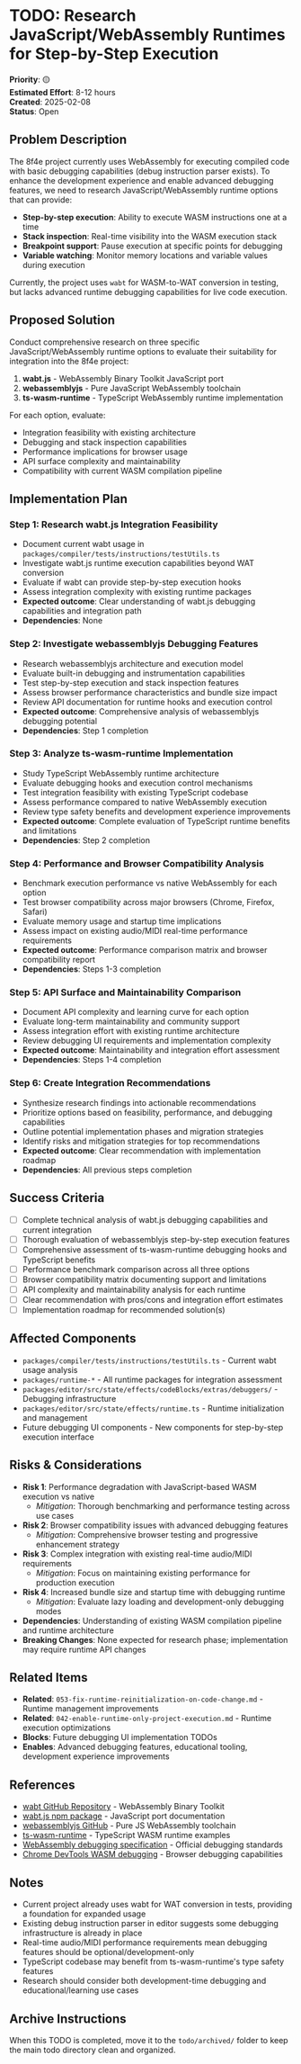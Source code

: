 # TODO: Research JavaScript/WebAssembly Runtimes for Step-by-Step Execution

**Priority**: 🟡  
**Estimated Effort**: 8-12 hours  
**Created**: 2025-02-08  
**Status**: Open  

## Problem Description

The 8f4e project currently uses WebAssembly for executing compiled code with basic debugging capabilities (debug instruction parser exists). To enhance the development experience and enable advanced debugging features, we need to research JavaScript/WebAssembly runtime options that can provide:

- **Step-by-step execution**: Ability to execute WASM instructions one at a time
- **Stack inspection**: Real-time visibility into the WASM execution stack
- **Breakpoint support**: Pause execution at specific points for debugging
- **Variable watching**: Monitor memory locations and variable values during execution

Currently, the project uses `wabt` for WASM-to-WAT conversion in testing, but lacks advanced runtime debugging capabilities for live code execution.

## Proposed Solution

Conduct comprehensive research on three specific JavaScript/WebAssembly runtime options to evaluate their suitability for integration into the 8f4e project:

1. **wabt.js** - WebAssembly Binary Toolkit JavaScript port
2. **webassemblyjs** - Pure JavaScript WebAssembly toolchain  
3. **ts-wasm-runtime** - TypeScript WebAssembly runtime implementation

For each option, evaluate:
- Integration feasibility with existing architecture
- Debugging and stack inspection capabilities  
- Performance implications for browser usage
- API surface complexity and maintainability
- Compatibility with current WASM compilation pipeline

## Implementation Plan

### Step 1: Research wabt.js Integration Feasibility
- Document current wabt usage in `packages/compiler/tests/instructions/testUtils.ts`
- Investigate wabt.js runtime execution capabilities beyond WAT conversion
- Evaluate if wabt can provide step-by-step execution hooks
- Assess integration complexity with existing runtime packages
- **Expected outcome**: Clear understanding of wabt.js debugging capabilities and integration path
- **Dependencies**: None

### Step 2: Investigate webassemblyjs Debugging Features  
- Research webassemblyjs architecture and execution model
- Evaluate built-in debugging and instrumentation capabilities
- Test step-by-step execution and stack inspection features
- Assess browser performance characteristics and bundle size impact
- Review API documentation for runtime hooks and execution control
- **Expected outcome**: Comprehensive analysis of webassemblyjs debugging potential
- **Dependencies**: Step 1 completion

### Step 3: Analyze ts-wasm-runtime Implementation
- Study TypeScript WebAssembly runtime architecture  
- Evaluate debugging hooks and execution control mechanisms
- Test integration feasibility with existing TypeScript codebase
- Assess performance compared to native WebAssembly execution
- Review type safety benefits and development experience improvements
- **Expected outcome**: Complete evaluation of TypeScript runtime benefits and limitations
- **Dependencies**: Step 2 completion

### Step 4: Performance and Browser Compatibility Analysis
- Benchmark execution performance vs native WebAssembly for each option
- Test browser compatibility across major browsers (Chrome, Firefox, Safari)
- Evaluate memory usage and startup time implications
- Assess impact on existing audio/MIDI real-time performance requirements
- **Expected outcome**: Performance comparison matrix and browser compatibility report
- **Dependencies**: Steps 1-3 completion

### Step 5: API Surface and Maintainability Comparison
- Document API complexity and learning curve for each option
- Evaluate long-term maintainability and community support
- Assess integration effort with existing runtime architecture
- Review debugging UI requirements and implementation complexity
- **Expected outcome**: Maintainability and integration effort assessment
- **Dependencies**: Steps 1-4 completion

### Step 6: Create Integration Recommendations
- Synthesize research findings into actionable recommendations
- Prioritize options based on feasibility, performance, and debugging capabilities
- Outline potential implementation phases and migration strategies
- Identify risks and mitigation strategies for top recommendations
- **Expected outcome**: Clear recommendation with implementation roadmap
- **Dependencies**: All previous steps completion

## Success Criteria

- [ ] Complete technical analysis of wabt.js debugging capabilities and current integration
- [ ] Thorough evaluation of webassemblyjs step-by-step execution features
- [ ] Comprehensive assessment of ts-wasm-runtime debugging hooks and TypeScript benefits
- [ ] Performance benchmark comparison across all three options
- [ ] Browser compatibility matrix documenting support and limitations
- [ ] API complexity and maintainability analysis for each runtime
- [ ] Clear recommendation with pros/cons and integration effort estimates
- [ ] Implementation roadmap for recommended solution(s)

## Affected Components

- `packages/compiler/tests/instructions/testUtils.ts` - Current wabt usage analysis
- `packages/runtime-*` - All runtime packages for integration assessment
- `packages/editor/src/state/effects/codeBlocks/extras/debuggers/` - Debugging infrastructure
- `packages/editor/src/state/effects/runtime.ts` - Runtime initialization and management
- Future debugging UI components - New components for step-by-step execution interface

## Risks & Considerations

- **Risk 1**: Performance degradation with JavaScript-based WASM execution vs native
  - *Mitigation*: Thorough benchmarking and performance testing across use cases
- **Risk 2**: Browser compatibility issues with advanced debugging features  
  - *Mitigation*: Comprehensive browser testing and progressive enhancement strategy
- **Risk 3**: Complex integration with existing real-time audio/MIDI requirements
  - *Mitigation*: Focus on maintaining existing performance for production execution
- **Risk 4**: Increased bundle size and startup time with debugging runtime
  - *Mitigation*: Evaluate lazy loading and development-only debugging modes
- **Dependencies**: Understanding of existing WASM compilation pipeline and runtime architecture
- **Breaking Changes**: None expected for research phase; implementation may require runtime API changes

## Related Items

- **Related**: `053-fix-runtime-reinitialization-on-code-change.md` - Runtime management improvements  
- **Related**: `042-enable-runtime-only-project-execution.md` - Runtime execution optimizations
- **Blocks**: Future debugging UI implementation TODOs
- **Enables**: Advanced debugging features, educational tooling, development experience improvements

## References

- [wabt GitHub Repository](https://github.com/WebAssembly/wabt) - WebAssembly Binary Toolkit
- [wabt.js npm package](https://www.npmjs.com/package/wabt) - JavaScript port documentation
- [webassemblyjs GitHub](https://github.com/xtuc/webassemblyjs) - Pure JS WebAssembly toolchain
- [ts-wasm-runtime](https://github.com/torch2424/wasm-by-example) - TypeScript WASM runtime examples
- [WebAssembly debugging specification](https://webassembly.github.io/debugging/) - Official debugging standards
- [Chrome DevTools WASM debugging](https://developer.chrome.com/blog/wasm-debugging-2020/) - Browser debugging capabilities

## Notes

- Current project already uses wabt for WAT conversion in tests, providing a foundation for expanded usage
- Existing debug instruction parser in editor suggests some debugging infrastructure is already in place  
- Real-time audio/MIDI performance requirements mean debugging features should be optional/development-only
- TypeScript codebase may benefit from ts-wasm-runtime's type safety features
- Research should consider both development-time debugging and educational/learning use cases

## Archive Instructions

When this TODO is completed, move it to the `todo/archived/` folder to keep the main todo directory clean and organized.